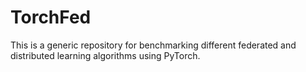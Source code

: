 # TorchFed
This is a generic repository for benchmarking different federated and distributed learning algorithms using PyTorch.

